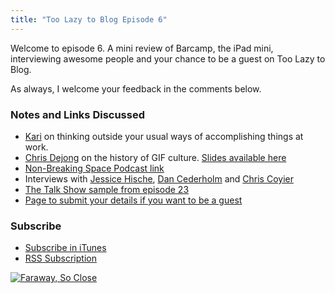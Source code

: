 ```yaml
---
title: "Too Lazy to Blog Episode 6"
---
```

<p>Welcome to episode 6. A mini review of Barcamp, the iPad mini, interviewing awesome people and your chance to be a guest on Too Lazy to Blog.</p>
<p>As always, I welcome your feedback in the comments below.</p>
<h3>Notes and Links Discussed</h3>
<ul>
<li><a href="https://twitter.com/kayayarai">Kari</a> on thinking outside your usual ways of accomplishing things at work.</li>
<li><a href="https://twitter.com/dejong">Chris Dejong</a> on the history of GIF culture. <a href="https://twitter.com/dejong/status/265563622003052546">Slides available here</a></li>
<li><a href="http://nonbreakingspace.tv">Non-Breaking Space Podcast link</a></li>
<li>Interviews with <a href="http://twitter.com/jessicahische">Jessice Hische</a>, <a href="http://twitter.com/simplebits">Dan Cederholm</a> and <a href="http://twitter.com/chriscoyier">Chris Coyier</a></li>
<li><a href="http://www.muleradio.net/thetalkshow/23/">The Talk Show sample from episode 23</a></li>
<li><a href="https://chrisenns.com/the-podcast/be-a-guest/">Page to submit your details if you want to be a guest</a></li>
</ul>
<h3 id="subscribe">Subscribe</h3>
<ul>
<li><a href="http://phobos.apple.com/WebObjects/MZStore.woa/wa/viewPodcast?id=563304315">Subscribe in iTunes</a></li>
<li><a href="https://chrisenns.com/feed/podcast/">RSS Subscription</a></li>
</ul>
<p><a href="http://target.georiot.com/Proxy.ashx?grid=9646&id=6PFrOqNV4B8&offerid=162397&type=3&subid=0&tmpid=3664&RD_PARM1=https%253A%252F%252Fitunes.apple.com%252Fca%252Fpodcast%252Ffaraway-so-close%252Fid563304315%253Fmt%253D2%2526uo%253D4%2526partnerId%253D30" target="itunes_store"><img src="http://r.mzstatic.com/images/web/linkmaker/badge_itunes-lrg.gif" alt="Faraway, So Close" style="border: 0;"/></a></p>

